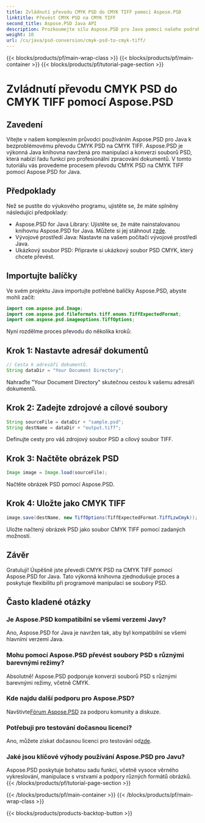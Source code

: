 ```yaml
---
title: Zvládnutí převodu CMYK PSD do CMYK TIFF pomocí Aspose.PSD
linktitle: Převést CMYK PSD na CMYK TIFF
second_title: Aspose.PSD Java API
description: Prozkoumejte sílu Aspose.PSD pro Java pomocí našeho podrobného průvodce převodem CMYK PSD na CMYK TIFF. Zvyšte své možnosti zpracování dokumentů bez námahy!
weight: 10
url: /cs/java/psd-conversion/cmyk-psd-to-cmyk-tiff/
---
```


{{< blocks/products/pf/main-wrap-class >}}
{{< blocks/products/pf/main-container >}}
{{< blocks/products/pf/tutorial-page-section >}}

# Zvládnutí převodu CMYK PSD do CMYK TIFF pomocí Aspose.PSD

## Zavedení
Vítejte v našem komplexním průvodci používáním Aspose.PSD pro Java k bezproblémovému převodu CMYK PSD na CMYK TIFF. Aspose.PSD je výkonná Java knihovna navržená pro manipulaci a konverzi souborů PSD, která nabízí řadu funkcí pro profesionální zpracování dokumentů. V tomto tutoriálu vás provedeme procesem převodu CMYK PSD na CMYK TIFF pomocí Aspose.PSD for Java.
## Předpoklady
Než se pustíte do výukového programu, ujistěte se, že máte splněny následující předpoklady:
- Aspose.PSD for Java Library: Ujistěte se, že máte nainstalovanou knihovnu Aspose.PSD for Java. Můžete si jej stáhnout z[zde](https://releases.aspose.com/psd/java/).
- Vývojové prostředí Java: Nastavte na vašem počítači vývojové prostředí Java.
- Ukázkový soubor PSD: Připravte si ukázkový soubor PSD CMYK, který chcete převést.
## Importujte balíčky
Ve svém projektu Java importujte potřebné balíčky Aspose.PSD, abyste mohli začít:
```java
import com.aspose.psd.Image;
import com.aspose.psd.fileformats.tiff.enums.TiffExpectedFormat;
import com.aspose.psd.imageoptions.TiffOptions;
```
Nyní rozdělme proces převodu do několika kroků:
## Krok 1: Nastavte adresář dokumentů
```java
// Cesta k adresáři dokumentů.
String dataDir = "Your Document Directory";
```
Nahraďte "Your Document Directory" skutečnou cestou k vašemu adresáři dokumentů.
## Krok 2: Zadejte zdrojové a cílové soubory
```java
String sourceFile = dataDir + "sample.psd";
String destName = dataDir + "output.tiff";
```
Definujte cesty pro váš zdrojový soubor PSD a cílový soubor TIFF.
## Krok 3: Načtěte obrázek PSD
```java
Image image = Image.load(sourceFile);
```
Načtěte obrázek PSD pomocí Aspose.PSD.
## Krok 4: Uložte jako CMYK TIFF
```java
image.save(destName, new TiffOptions(TiffExpectedFormat.TiffLzwCmyk));
```
Uložte načtený obrázek PSD jako soubor CMYK TIFF pomocí zadaných možností.
## Závěr
Gratuluji! Úspěšně jste převedli CMYK PSD na CMYK TIFF pomocí Aspose.PSD for Java. Tato výkonná knihovna zjednodušuje proces a poskytuje flexibilitu při programové manipulaci se soubory PSD.
## Často kladené otázky
### Je Aspose.PSD kompatibilní se všemi verzemi Javy?
Ano, Aspose.PSD for Java je navržen tak, aby byl kompatibilní se všemi hlavními verzemi Java.
### Mohu pomocí Aspose.PSD převést soubory PSD s různými barevnými režimy?
Absolutně! Aspose.PSD podporuje konverzi souborů PSD s různými barevnými režimy, včetně CMYK.
### Kde najdu další podporu pro Aspose.PSD?
 Navštivte[Fórum Aspose.PSD](https://forum.aspose.com/c/psd/34) za podporu komunity a diskuze.
### Potřebuji pro testování dočasnou licenci?
 Ano, můžete získat dočasnou licenci pro testování od[zde](https://purchase.aspose.com/temporary-license/).
### Jaké jsou klíčové výhody používání Aspose.PSD pro Javu?
Aspose.PSD poskytuje bohatou sadu funkcí, včetně vysoce věrného vykreslování, manipulace s vrstvami a podpory různých formátů obrázků.
{{< /blocks/products/pf/tutorial-page-section >}}

{{< /blocks/products/pf/main-container >}}
{{< /blocks/products/pf/main-wrap-class >}}

{{< blocks/products/products-backtop-button >}}
